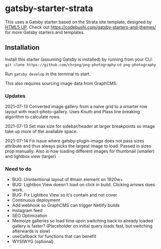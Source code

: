 
# gatsby-starter-strata

This uses a Gatsby starter based on the Strata site template, designed by [HTML5 UP](https://html5up.net/strata). Check out https://codebushi.com/gatsby-starters-and-themes/ for more Gatsby starters and templates.

## Installation

Install this starter (assuming Gatsby is installed) by running from your CLI:
`git clone https://github.com/chrpng/png-photography`
`cd png-photography`

Run `gatsby develop` in the terminal to start.

This also requires sourcing image data from GraphCMS.

### Updates

2021-07-13 Converted image gallery from a naive grid to a smarter row layout with react-photo-gallery. Uses Knuth and Plass line breaking algorithm to calculate rows.

2021-07-13 Set max size for sidebar/header at larger breakpoints so image take up more of the available space.

2021-07-14 Fix issue where gatsby-plugin-image does not pass sizes attribute and thus always picks the largest image to load. Passed in sizes prop manually.
Also is now loading different images for thumbnail (smaller) and lightbox view (larger)

### Need to do
* BUG: Unintentional layout of #main element on 1920w+
* BUG: Lightbox View doesn't load on click in build. Clicking arrows does work.
* BUG: Fix Lightbox View so it's contain and not cover
* Continuous deployment
* Add webhook so GraphCMS can trigger Netlify builds
* Instagram feed
* SEO Optimization
* Memoize galleries so load time upon switching back to already loaded gallery is faster? (Placeholder on initial query loads fast, but switching afterwards is slow)
* useCallback for functions that can benefit
* WYSIWYG (optional)